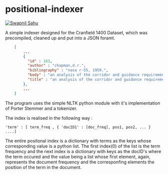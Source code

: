 
# positional-indexer

[![Swapnil Sahu](https://img.shields.io/static/v1?label=status&message=work%20in%20progress&color=red&style=for-the-badge&logo=github "Swapnil Sahu")](https://github.com/LearningMonkey61)

A simple indexer designed for the Cranfield 1400 Dataset, which was precompiled, cleaned up and put into a JSON foramt.

``` json
    [
        ...
        {
          "id" : 163,
          "author" : "chapman,d.r.",
          "bibliography" : "nasa r-55, 1959.",
          "body" : "an analysis of the corridor and guidance requirements for supercircular entry planetary     atmospheres .   an analysis ... ",
          "title" : "an analysis of the corridor and guidance requirements..."
        },
        ...
    ]

```

The program uses the simple NLTK python module with it's  implementation of Porter Stemmer and a tokenizer.

The index is realised in the following way : 

` 'term' : [ term_freq , { 'docID1' : [doc_freq], pos1, pos2, ... } ....]  `

The entire positonal index is a dictionary with terms as the keys whose corresponding value is a python list. The first index(0) of the list is the term frequency and the next index is a dictionary with keys as the docID's where the term occured and the value being a list whose first element, again, represents the document frequency and the corresponfing elements the position of the term in the document.
